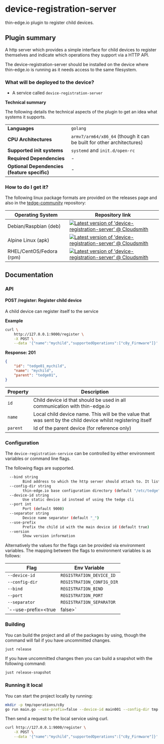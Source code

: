 # device-registration-server
thin-edge.io plugin to register child devices.

## Plugin summary

A http server which provides a simple interface for child devices to register themselves and indicate which operations they support via a HTTP API.

The device-registration-server should be installed on the device where thin-edge.io is running as it needs access to the same filesystem.

### What will be deployed to the device?

* A service called `device-registration-server`

**Technical summary**

The following details the technical aspects of the plugin to get an idea what systems it supports.

|||
|--|--|
|**Languages**|`golang`|
|**CPU Architectures**|`armv7/arm64/x86_64` (though it can be built for other architectures)|
|**Supported init systems**|`systemd` and `init.d/open-rc`|
|**Required Dependencies**|-|
|**Optional Dependencies (feature specific)**|-|

### How to do I get it?

The following linux package formats are provided on the releases page and also in the [tedge-community](https://cloudsmith.io/~thinedge/repos/community/packages/) repository:

|Operating System|Repository link|
|--|--|
|Debian/Raspbian (deb)|[![Latest version of 'device-registration-server' @ Cloudsmith](https://api-prd.cloudsmith.io/v1/badges/version/thinedge/community/deb/device-registration-server/latest/a=amd64;d=any-distro%252Fany-version;t=binary/?render=true&show_latest=true)](https://cloudsmith.io/~thinedge/repos/community/packages/detail/deb/device-registration-server/latest/a=amd64;d=any-distro%252Fany-version;t=binary/)|
|Alpine Linux (apk)|[![Latest version of 'device-registration-server' @ Cloudsmith](https://api-prd.cloudsmith.io/v1/badges/version/thinedge/community/alpine/device-registration-server/latest/a=x86_64;d=alpine%252Fany-version/?render=true&show_latest=true)](https://cloudsmith.io/~thinedge/repos/community/packages/detail/alpine/device-registration-server/latest/a=x86_64;d=alpine%252Fany-version/)|
|RHEL/CentOS/Fedora (rpm)|[![Latest version of 'device-registration-server' @ Cloudsmith](https://api-prd.cloudsmith.io/v1/badges/version/thinedge/community/rpm/device-registration-server/latest/a=x86_64;d=any-distro%252Fany-version;t=binary/?render=true&show_latest=true)](https://cloudsmith.io/~thinedge/repos/community/packages/detail/rpm/device-registration-server/latest/a=x86_64;d=any-distro%252Fany-version;t=binary/)|


## Documentation

### API

#### POST /register: Register child device

A child device can register itself to the service

**Example**

```sh
curl \
    http://127.0.0.1:9000/register \
    -X POST \
    --data '{"name":"mychild","supportedOperations":["c8y_Firmware"]}' -H "Content-Type: application/json"
```

**Response: 201**

```json
{
    "id": "tedge01_mychild",
    "name": "mychild",
    "parent": "tedge01",
}
```

|Property|Description|
|----|----|
|`id`|Child device id that should be used in all communication with thin-edge.io|
|`name`|Local child device name. This will be the value that was sent by the child device whilst registering itself|
|`parent`|Id of the parent device (for reference only)|

### Configuration

The `device-registration-service` can be controlled by either environment variables or command line flags.

The following flags are supported.

```sh
  --bind string
        Bind address to which the http server should attach to. It listens on all adapters by default.
  --config-dir string
        thin-edge.io base configuration directory (default "/etc/tedge")
  --device-id string
        Use static device id instead of using the tedge cli
  --port int
        Port (default 9000)
  --separator string
        Device name separator (default "_")
  --use-prefix
        Prefix the child id with the main device id (default true)
  --version
        Show version information
```

Alternatively the values for the flags can be provided via environment variables. The mapping between the flags to environment variables is as follows:

|Flag|Env Variable|
|----|------------|
|`--device-id`|`REGISTRATION_DEVICE_ID`|
|`--config-dir`|`REGISTRATION_CONFIG_DIR`|
|`--bind`|`REGISTRATION_BIND`|
|`--port`|`REGISTRATION_PORT`|
|`--separator`|`REGISTRATION_SEPARATOR`|
|`--use-prefix=<true|false>`|`REGISTRATION_USE_PREFIX`|

### Building

You can build the project and all of the packages by using, though the command will fail if you have uncommitted changes.

```sh
just release
```

If you have uncommitted changes then you can build a snapshot with the following command:

```sh
just release-snapshot
```

### Running it local

You can start the project locally by running:

```sh
mkdir -p tmp/operations/c8y
go run main.go --use-prefix=false --device-id main001 --config-dir tmp
```

Then send a request to the local service using curl.

```sh
curl http://127.0.0.1:9000/register \
    -X POST \
    --data '{"name":"mychild","supportedOperations":["c8y_Firmware"]}' -H "Content-Type: application/json"
```
